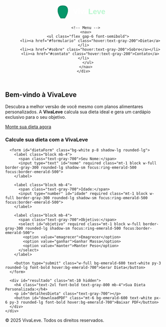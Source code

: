 <!DOCTYPE html>
<html lang="pt-BR">
<head>
  <meta charset="UTF-8">
  <meta name="viewport" content="width=device-width, initial-scale=1.0">
  <title>VivaLeve - Sua Dieta Inteligente</title>
  <script src="https://cdn.tailwindcss.com"></script>

  <!-- jsPDF e svg2pdf -->
  <script src="https://cdnjs.cloudflare.com/ajax/libs/jspdf/2.5.1/jspdf.umd.min.js"></script>
  <script src="https://cdn.jsdelivr.net/npm/svg2pdf.js@2.0.0/dist/svg2pdf.min.js"></script>
</head>
<body class="bg-gray-100 font-sans">

  <!-- Header -->
  <header class="bg-emerald-600 text-white py-6 shadow-lg">
    <div class="max-w-6xl mx-auto flex justify-between items-center px-6">
      <!-- Logotipo VivaLeve -->
      <div class="flex items-center">
        <svg id="logo-vivaleve" xmlns="http://www.w3.org/2000/svg" viewBox="0 0 300 80" width="200" height="60">
          <path d="M40 70 C20 40, 20 10, 50 10 C80 10, 80 40, 60 70 Z" 
                fill="#059669" stroke="#047857" stroke-width="2"/>
          <text x="100" y="50" font-family="Poppins, Arial, sans-serif" font-weight="bold" font-size="36" fill="#ffffff">
            Viva<tspan fill="#bbf7d0">Leve</tspan>
          </text>
        </svg>
      </div>

      <!-- Menu -->
      <nav>
        <ul class="flex gap-6 font-semibold">
          <li><a href="#formulario" class="hover:text-gray-200">Dieta</a></li>
          <li><a href="#sobre" class="hover:text-gray-200">Sobre</a></li>
          <li><a href="#contato" class="hover:text-gray-200">Contato</a></li>
        </ul>
      </nav>
    </div>
  </header>

  <!-- Hero -->
  <section class="text-center py-20 bg-white">
    <h2 class="text-5xl font-extrabold text-emerald-700">
      Bem-vindo à <span class="text-gray-800">VivaLeve</span>
    </h2>
    <p class="mt-6 text-lg text-gray-600 max-w-2xl mx-auto">
      Descubra a melhor versão de você mesmo com planos alimentares personalizados.  
      A <strong>VivaLeve</strong> calcula sua dieta ideal e gera um cardápio exclusivo para o seu objetivo.
    </p>
    <a href="#formulario" class="mt-8 inline-block bg-emerald-600 text-white px-8 py-3 rounded-lg text-lg font-bold shadow-lg hover:bg-emerald-700">
      Monte sua dieta agora
    </a>
  </section>

  <!-- Formulário -->
  <section id="formulario" class="py-20">
    <div class="max-w-3xl mx-auto px-6">
      <h3 class="text-3xl font-bold text-gray-800 text-center mb-10">
        Calcule sua dieta com a VivaLeve
      </h3>

      <form id="dietaForm" class="bg-white p-8 shadow-lg rounded-lg">
        <label class="block mb-4">
          <span class="text-gray-700">Seu Nome:</span>
          <input type="text" id="nome" required class="mt-1 block w-full border-gray-300 rounded-lg shadow-sm focus:ring-emerald-500 focus:border-emerald-500">
        </label>

        <label class="block mb-4">
          <span class="text-gray-700">Idade:</span>
          <input type="number" id="idade" required class="mt-1 block w-full border-gray-300 rounded-lg shadow-sm focus:ring-emerald-500 focus:border-emerald-500">
        </label>

        <label class="block mb-4">
          <span class="text-gray-700">Objetivo:</span>
          <select id="objetivo" required class="mt-1 block w-full border-gray-300 rounded-lg shadow-sm focus:ring-emerald-500 focus:border-emerald-500">
            <option value="emagrecer">Emagrecer</option>
            <option value="ganhar">Ganhar Massa</option>
            <option value="manter">Manter Peso</option>
          </select>
        </label>

        <button type="submit" class="w-full bg-emerald-600 text-white py-3 rounded-lg font-bold hover:bg-emerald-700">Gerar Dieta</button>
      </form>

      <div id="resultado" class="mt-10 hidden">
        <h4 class="text-2xl font-bold text-gray-800 mb-4">Sua Dieta Personalizada:</h4>
        <p id="detalhesDieta" class="text-gray-700"></p>
        <button id="downloadPDF" class="mt-6 bg-emerald-600 text-white px-6 py-3 rounded-lg font-bold hover:bg-emerald-700">Baixar PDF</button>
      </div>
    </div>
  </section>

  <!-- Footer -->
  <footer class="bg-emerald-700 text-white py-6 text-center mt-20">
    <p>© 2025 VivaLeve. Todos os direitos reservados.</p>
  </footer>

<script>
document.addEventListener("DOMContentLoaded", () => {
  document.getElementById("dietaForm")?.addEventListener("submit", function(e) {
    e.preventDefault();

    const nome = document.getElementById("nome").value;
    const idade = document.getElementById("idade").value;
    const objetivo = document.getElementById("objetivo").value;

    let dieta = "";
    if (objetivo === "emagrecer") {
      dieta = "Plano focado em déficit calórico com alimentos leves e nutritivos.";
    } else if (objetivo === "ganhar") {
      dieta = "Plano rico em proteínas e calorias saudáveis para ganho de massa muscular.";
    } else {
      dieta = "Plano equilibrado para manutenção do peso e bem-estar.";
    }

    document.getElementById("resultado").classList.remove("hidden");
    document.getElementById("detalhesDieta").innerText = `Olá ${nome}, ${dieta}`;

    document.getElementById("downloadPDF").onclick = () => {
      const { jsPDF } = window.jspdf;
      const doc = new jsPDF();

      // === Faixa verde no topo ===
      doc.setFillColor(5, 150, 105);
      doc.rect(0, 0, 210, 40, "F");

      // === Inserindo logo na faixa ===
      const svgElement = document.querySelector("#logo-vivaleve");
      svg2pdf(svgElement, doc, {
        x: 65,
        y: 5,
        width: 80,
        height: 30
      });

      // === Cabeçalho estilizado ===
      doc.setFontSize(20);
      doc.setTextColor(46, 125, 50);
      doc.text("Plano Alimentar Personalizado", 105, 60, { align: "center" });

      // === Caixa com dados do usuário ===
      doc.setFontSize(14);
      doc.setTextColor(0, 0, 0);
      doc.roundedRect(15, 70, 180, 30, 5, 5, "S");
      doc.text(`Nome: ${nome}`, 20, 80);
      doc.text(`Idade: ${idade}`, 20, 90);
      doc.text(`Objetivo: ${objetivo}`, 100, 90);

      // === Seção Dieta com fundo verde claro ===
      doc.setFillColor(200, 245, 220); // verde claro
      doc.roundedRect(15, 110, 180, 50, 5, 5, "F"); // fundo verde claro

      doc.setFontSize(16);
      doc.setTextColor(46, 125, 50);
      doc.text("Recomendações:", 20, 120);

      doc.setFontSize(12);
      doc.setTextColor(50, 50, 50);
      doc.text(dieta, 20, 130, { maxWidth: 170 });

      // === Rodapé ===
      doc.setFontSize(10);
      doc.setTextColor(120, 120, 120);
      doc.text("© 2025 VivaLeve - Saúde e Bem-estar", 105, 290, { align: "center" });

      // Salvar PDF
      doc.save("dieta_vivaleve.pdf");
    };
  });
});
</script>
</body>
</html>
